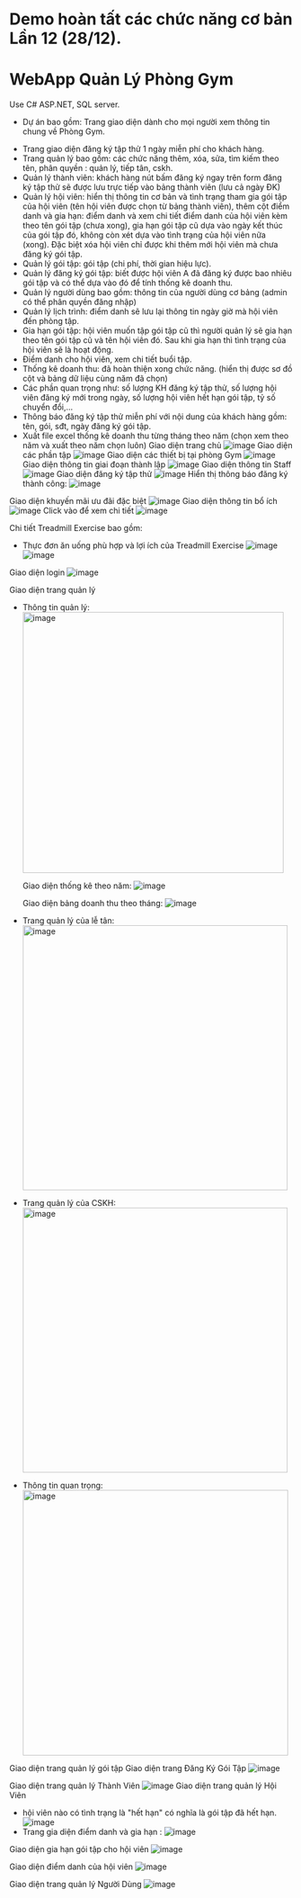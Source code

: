 # Demo hoàn tất các chức năng cơ bản Lần 12 (28/12).
# WebApp Quản Lý Phòng Gym
Use C# ASP.NET, SQL server.
+ Dự án bao gồm:
  Trang giao diện dành cho mọi người xem thông tin chung về Phòng Gym.
 - Trang giao diện đăng ký tập thử 1 ngày miễn phí cho khách hàng. 
 - Trang quản lý bao gồm: các chức năng thêm, xóa, sửa, tìm kiếm theo tên, phân quyền : quản lý, tiếp tân, cskh.
 - Quản lý thành viên: khách hàng nút bấm đăng ký ngay trên form đăng ký tập thử sẽ được lưu trực tiếp vào bảng thành viên (lưu cả ngày ĐK)
 - Quản lý hội viên: hiển thị thông tin cơ bản và tình trạng tham gia gói tập của hội viên (tên hội viên được chọn từ bảng thành viên), thêm cột điểm danh và gia hạn: điểm danh và xem chi tiết điểm danh của hội viên kèm theo tên gói tập (chưa xong), gia hạn gói tập cũ dựa vào ngày kết thúc của gói tập đó, không còn xét dựa vào tình trạng của hội viên nữa (xong). Đặc biệt xóa hội viên chỉ được khi thêm mới hội viên mà chưa đăng ký gói tập.
 - Quản lý gói tập: gói tập (chi phí, thời gian hiệu lực). 
 - Quản lý đăng ký gói tập: biết được hội viên A đã đăng ký được bao nhiêu gói tập và có thể dựa vào đó để tính thống kê doanh thu.
 - Quản lý người dùng bao gồm: thông tin của người dùng cơ bảng (admin có thể phân quyền đăng nhập)
 - Quản lý lịch trình: điểm danh sẽ lưu lại thông tin ngày giờ mà hội viên đến phòng tập.
 - Gia hạn gói tập: hội viên muốn tập gói tập cũ thì người quản lý sẽ gia hạn theo tên gói tập cũ và tên hội viên đó. Sau khi gia hạn thì tình trạng của hội viên sẽ là hoạt động.
 - Điểm danh cho hội viên, xem chi tiết buổi tập.
 - Thống kê doanh thu: đã hoàn thiện xong chức năng. (hiển thị được sơ đồ cột và bảng dữ liệu cùng năm đã chọn)
 - Các phần quan trọng như: số lượng KH đăng ký tập thử, số lượng hội viên đăng ký mới trong ngày, số lượng hội viên hết hạn gói tập, tỷ số chuyển đổi,...
 - Thông báo đăng ký tập thử miễn phí với nội dung của khách hàng gồm: tên, gói, sđt, ngày đăng ký gói tập.
 - Xuất file excel thống kê doanh thu từng tháng theo năm (chọn xem theo năm và xuất theo năm chọn luôn)
Giao diện trang chủ ![image](https://github.com/ChiAnh2409/QLPG_Demo_fisrt/assets/118975118/f173eeff-284f-4727-8543-d63d6874fedc)
Giao diện các phần tập ![image](https://github.com/ChiAnh2409/QLPG_Demo_second/assets/118975118/de394481-8dcc-4a26-bc6e-65f3901ba47b)
Giao diện các thiết bị tại phòng Gym ![image](https://github.com/ChiAnh2409/QLPG_Demo_fisrt/assets/118975118/ff3c5560-5860-4b36-9114-07acbed6d228)
Giao diện thông tin giai đoạn thành lập ![image](https://github.com/ChiAnh2409/QLPG_Demo_fisrt/assets/118975118/534e888a-7a6a-48ab-b000-24e9df4287d2)
Giao diện thông tin Staff ![image](https://github.com/ChiAnh2409/QLPG_Demo_fisrt/assets/118975118/8acb5e8e-7b17-4e00-9813-dd609c4bae43)
Giao diện đăng ký tập thử ![image](https://github.com/ChiAnh2409/QLPG_Demo_fisrt/assets/118975118/1fa3f656-d844-448d-a085-b40ae1409e00)
Hiển thị thông báo đăng ký thành công: ![image](https://github.com/ChiAnh2409/QLPG_Demo_fisrt/assets/118975118/6fa20a06-e6a6-4b1a-bfd9-40b731206914)

Giao diện khuyến mãi ưu đãi đặc biệt ![image](https://github.com/ChiAnh2409/QLPG_Demo_second/assets/118975118/8c6463ef-4f03-49ba-9edf-fadf221450e3)
Giao diện thông tin bổ ích ![image](https://github.com/ChiAnh2409/QLPG_Demo_fisrt/assets/118975118/cca3ca4d-612b-42ba-a9af-1d08306714dc)
Click vào để xem chi tiết ![image](https://github.com/ChiAnh2409/QLPG_Demo_fisrt/assets/118975118/ae89541a-5dca-4909-bea7-b1e210357968)

Chi tiết Treadmill Exercise bao gồm: 
 - Thực đơn ăn uống phù hợp và lợi ích của Treadmill Exercise  ![image](https://github.com/ChiAnh2409/QLPG_Demo_second/assets/118975118/dadb3dc8-9286-41d0-be0a-4be018193390)
 ![image](https://github.com/ChiAnh2409/QLPG_Demo_second/assets/118975118/0c7aeb57-0535-4785-bd0a-1492ef25742c)

Giao diện login 
![image](https://github.com/ChiAnh2409/QLPG_Demo_fisrt/assets/118975118/5d47ceaa-959b-4c3e-8420-466691089a8b)

Giao diện trang quản lý 
  - Thông tin quản lý:
    <img width="464" alt="image" src="https://github.com/ChiAnh2409/QLPG_Demo_finally/assets/118975118/655620f1-a322-4dd0-94e5-3dbeece7384b">
  
       Giao diện thống kê theo năm: ![image](https://github.com/ChiAnh2409/QLPG_Demo_finally_5/assets/118975118/1b69a3da-b175-42be-ae3a-4fbb7a5fbf6c)
    
       Giao diện bảng doanh thu theo tháng: ![image](https://github.com/ChiAnh2409/QLPG_Demo_finally_5/assets/118975118/0da377f2-887e-42c4-91d6-eea2b721334e)
    
  - Trang quản lý của lễ tân:   <img width="471" alt="image" src="https://github.com/ChiAnh2409/QLPG_Demo_finally/assets/118975118/b15e0ea8-3229-4ef6-b608-b7f774e80cf2">
  - Trang quản lý của CSKH: <img width="471" alt="image" src="https://github.com/ChiAnh2409/QLPG_Demo_finally/assets/118975118/776cec64-53dd-47c8-bf44-42055a8dfbbb">

  - Thông tin quan trọng: <img width="472" alt="image" src="https://github.com/ChiAnh2409/QLPG_Demo_fifth/assets/118975118/5689925e-552f-43c5-9ee5-f2ea5e0fe0de">
  
Giao diện trang quản lý gói tập 
Giao diện trang Đăng Ký Gói Tập ![image](https://github.com/ChiAnh2409/QLPG_Demo_finally_5/assets/118975118/76efad40-bbfc-46cd-98e4-3dad57ea2e28)

Giao diện trang quản lý Thành Viên ![image](https://github.com/ChiAnh2409/QLPG_Demo_second/assets/118975118/a3155311-d8d4-4866-a1ae-27d47654ff2d)
Giao diện trang quản lý Hội Viên
- hội viên nào có tình trạng là "hết hạn" có nghĩa là gói tập đã hết hạn.
   ![image](https://github.com/ChiAnh2409/QLPG_Demo_finally_5/assets/118975118/8de9fa3b-3893-4b96-b186-c103f00cfebe)
- Trang gia diện điểm danh và gia hạn : ![image](https://github.com/ChiAnh2409/QLPG_Demo_finally_5/assets/118975118/7bea4aa4-9d79-49ae-817c-b100f06929f1)

Giao diện gia hạn gói tập cho hội viên ![image](https://github.com/ChiAnh2409/QLPG_Demo_third/assets/118975118/dc795e19-fa04-4a67-8991-ca8519ca0d6f)

Giao diện điểm danh của hội viên ![image](https://github.com/ChiAnh2409/QLPG_Demo_second/assets/118975118/0734c8c3-93ac-4b4f-bb33-0284d4dedad7)

Giao diện trang quản lý Người Dùng ![image](https://github.com/ChiAnh2409/QLPG_Demo_second/assets/118975118/8ee2257e-ba4a-4fb2-ba89-5459ed1e55c2)




